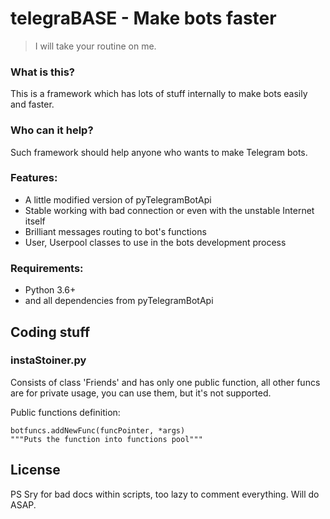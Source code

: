 # telegraBASE - Make bots faster
> I will take your routine on me.

### What is this?
This is a framework which has lots of stuff internally to make bots easily and faster.

### Who can it help?
Such framework should help anyone who wants to make Telegram bots.

### Features:
- A little modified version of pyTelegramBotApi
- Stable working with bad connection or even with the unstable Internet itself
- Brilliant messages routing to bot's functions
- User, Userpool classes to use in the bots development process

### Requirements:
- Python 3.6+
- and all dependencies from pyTelegramBotApi


## Coding stuff
### instaStoiner.py
Consists of class 'Friends' and has only one public function, all other funcs are for private usage, you can use them, but it's not supported.

Public functions definition:

	botfuncs.addNewFunc(funcPointer, *args)
	"""Puts the function into functions pool"""


## License


PS Sry for bad docs within scripts, too lazy to comment everything. Will do ASAP.
